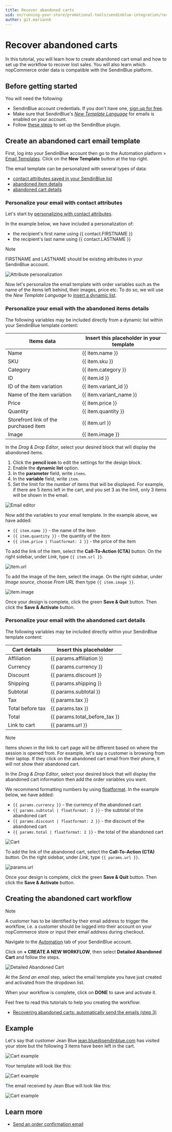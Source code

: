 ```yaml
---
title: Recover abandoned carts
uid: en/running-your-store/promotional-tools/sendinblue-integration/recover-abandoned-carts
author: git.mariannk
---
```


# Recover abandoned carts

In this tutorial, you will learn how to create abandoned cart email and how to set up the workflow to recover lost sales. You will also learn which nopCommerce order data is compatible with the SendinBlue platform.

## Before getting started

You will need the following:
* SendinBlue account credentials. If you don't have one, [sign up for free](https://app.sendinblue.com/account/register/?utm_source=nopcommerce_plugin&utm_medium=plugin&utm_campaign=module_link). 
* Make sure that SendinBlue's [*New Template Language*](https://help.sendinblue.com/hc/en-us/articles/360000659260?utm_source=nopcommerce_plugin&utm_medium=plugin&utm_campaign=module_link) for emails is enabled on your account.
* Follow [these steps](xref:en/running-your-store/promotional-tools/sendinblue-integration/set-up-sendinblue-plugin) to set up the SendinBlue plugin.

## Create an abandoned cart email template

First, log into your SendinBlue account then go to the Automation platform > [Email Templates](https://my.sendinblue.com/camp/lists/template?utm_source=nopcommerce_plugin&utm_medium=plugin&utm_campaign=module_link). Click on the **New Template** button at the top right.

The email template can be personalized with several types of data:

* [contact attributes saved in your SendinBlue list](#personalize-your-email-with-contact-attributes)
* [abandoned item details](#personalize-your-email-with-the-abandoned-items-details)
* [abandoned cart details](#personalize-your-email-with-the-abandoned-cart-details)

### Personalize your email with contact attributes

Let's start by [personalizing with contact attributes](https://help.sendinblue.com/hc/en-us/articles/360001008200?utm_source=nopcommerce_plugin&utm_medium=plugin&utm_campaign=module_link).

In the example below, we have included a personalization of:

* the recipient's first name using {{ contact.FIRSTNAME }}
* the recipient's last name using {{ contact.LASTNAME }}

> [!NOTE]
> FIRSTNAME and LASTNAME should be existing attributes in your SendinBlue account.

![Attribute personalization](_static/recover-abandoned-carts/attribute-personalization.gif)

Now let's personalize the email template with order variables such as the name of the items left behind, their images, price etc. To do so, we will use the *New Template Language* to [insert a dynamic list](https://help.sendinblue.com/hc/en-us/articles/360000887379-Inserting-a-dynamic-list-in-the-Drag-Drop-editor-NEW-?utm_source=nopcommerce_plugin&utm_medium=plugin&utm_campaign=module_link).

### Personalize your email with the abandoned items details

The following variables may be included directly from a dynamic list within your SendinBlue template content:

| Items data | Insert this placeholder in your template |
| ------------- | ------------- |
| Name | {{ item.name }} |
| SKU | {{ item.sku }} |
| Category | {{ item.category }} |
| ID | {{ item.id }} |
| ID of the item variation | {{ item.variant_id }} |
| Name of the item variation | {{ item.variant_name }} |
| Price | {{ item.price }} |
| Quantity | {{ item.quantity }} |
| Storefront link of the purchased item | {{ item.url }} |
| Image | {{ item.image }} |

In the *Drag & Drop Editor*, select your desired block that will display the abandoned items.

1. Click the **pencil icon** to edit the settings for the design block.
1. Enable the **dynamic list** option.
1. In the **parameter** field, write `items`.
1. In the **variable** field, write `item`.
1. Set the limit for the number of items that will be displayed. For example, if there are 5 items left in the cart, and you set 3 as the limit, only 3 items will be shown in the email.

![Email editor](_static/recover-abandoned-carts/items.jpg)

Now add the variables to your email template. In the example above, we have added:
* `{{ item.name }}` - the name of the item
* `{{ item.quantity }}` - the quantity of the item
* `{{ item.price | floatformat: 2 }}` - the price of the item

To add the link of the item, select the **Call-To-Action (CTA)** button. On the right sidebar, under *Link*, type `{{ item.url }}`.

![item.url](_static/recover-abandoned-carts/item-url.jpg)

To add the image of the item, select the image. On the right sidebar, under *Image source*, choose *From URL* then type `{{ item.image }}`.

![item.image](_static/recover-abandoned-carts/item-image.jpg)

Once your design is complete, click the green **Save & Quit** button. Then click the **Save & Activate** button.

### Personalize your email with the abandoned cart details

The following variables may be included directly within your SendinBlue template content:

| Cart details | Insert this placeholder |
| ------------- | ------------- |
| Affiliation | {{ params.affiliation }} |
| Currency | {{ params.currency }} |
| Discount | {{ params.discount }} |
| Shipping | {{ params.shipping }} |
| Subtotal | {{ params.subtotal }} |
| Tax | {{ params.tax }} |
| Total before tax | {{ params.tax }} |
| Total | {{ params.total_before_tax }} |
| Link to cart | {{ params.url }} |

> [!NOTE]
> Items shown in the link to cart page will be different based on where the session is opened from. For example, let's say a customer is browsing from their laptop. If they click on the abandoned cart email from their phone, it will not show their abandoned cart.

In the *Drag & Drop Editor*, select your desired block that will display the abandoned cart information then add the order variables you want.

We recommend formatting numbers by using [floatformat](https://help.sendinblue.com/hc/en-us/articles/360000268730?utm_source=nopcommerce_plugin&utm_medium=plugin&utm_campaign=module_link#numbers). In the example below, we have added:

* `{{ params.currency }}` - the currency of the abandoned cart
* `{{ params.subtotal | floatformat: 2 }}` - the subtotal of the abandoned cart
* `{{ params.discount | floatformat: 2 }}` - the discount of the abandoned cart
* `{{ params.total | floatformat: 2 }}` - the total of the abandoned cart

![Cart](_static/recover-abandoned-carts/cart.jpg)

To add the link of the abandoned cart, select the **Call-To-Action (CTA)** button. On the right sidebar, under *Link*, type `{{ params.url }}`.

![params.url](_static/recover-abandoned-carts/url.jpg)

Once your design is complete, click the green **Save & Quit** button. Then click the **Save & Activate** button.


## Creating the abandoned cart workflow

> [!NOTE]
> A customer has to be identified by their email address to trigger the workflow, i.e. a customer should be logged into their account on your nopCommerce store or input their email address during checkout.

Navigate to the [Automation](https://automation.sendinblue.com/?utm_source=nopcommerce_plugin&utm_medium=plugin&utm_campaign=module_link) tab of your SendinBlue account.

Click on **+ CREATE A NEW WORKFLOW**, then select **Detailed Abandoned Cart** and follow the steps.

![Detailed Abandoned Cart](_static/recover-abandoned-carts/detailed-abandoned-cart.jpg)

At the *Send an email* step, select the email template you have just created and activated from the dropdown list.

When your workflow is complete, click on **DONE** to save and activate it.

Feel free to read this tutorials to help you creating the workflow: 
* [Recovering abandoned carts: automatically send the emails (step 3)](https://help.sendinblue.com/hc/en-us/articles/360002761299?utm_source=nopcommerce_plugin&utm_medium=plugin&utm_campaign=module_link)


## Example

Let's say that customer Jean Blue jean.blue@sendinblue.com has visited your store but the following 3 items have been left in the cart.

![Cart example](_static/recover-abandoned-carts/cart-example.jpg)

Your template will look like this:

![Cart example](_static/recover-abandoned-carts/template.jpg)

The email received by Jean Blue will look like this:

![Cart example](_static/recover-abandoned-carts/email.jpg)


## Learn more
* [Send an order confirmation email](xref:en/running-your-store/promotional-tools/sendinblue-integration/send-an-order-confirmation-email)